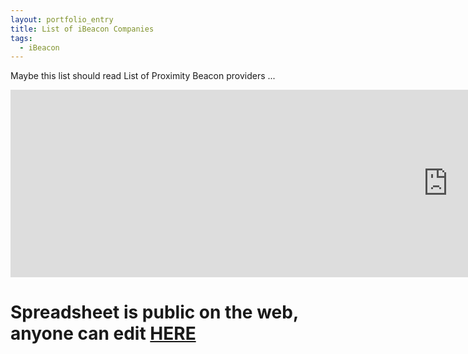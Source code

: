 ```yaml
---
layout: portfolio_entry
title: List of iBeacon Companies
tags:
  - iBeacon
---
```


Maybe this list should read List of Proximity Beacon providers ... 

<iframe width='1400' height='300' frameborder='0' src='https://docs.google.com/spreadsheet/pub?key=0AtoaCd_F_P02dHc4cklnTGNzUU41U3FWb19ITm5WbHc&output=html&widget=true'></iframe>

# Spreadsheet is public on the web, anyone can edit [HERE](https://docs.google.com/spreadsheet/ccc?key=0AtoaCd_F_P02dHc4cklnTGNzUU41U3FWb19ITm5WbHc&usp=sharing "List of iBeacon Companies") 
